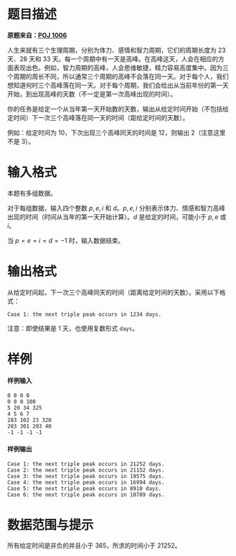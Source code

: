 
# 题目描述

**原题来自：[POJ 1006](http://poj.org/problem?id=1006)**

人生来就有三个生理周期，分别为体力、感情和智力周期，它们的周期长度为 $23$ 天、$28$ 天和 $33$ 天。每一个周期中有一天是高峰。在高峰这天，人会在相应的方面表现出色。例如，智力周期的高峰，人会思维敏捷，精力容易高度集中。因为三个周期的周长不同，所以通常三个周期的高峰不会落在同一天。对于每个人，我们想知道何时三个高峰落在同一天。对于每个周期，我们会给出从当前年份的第一天开始，到出现高峰的天数（不一定是第一次高峰出现的时间）。

你的任务是给定一个从当年第一天开始数的天数，输出从给定时间开始（不包括给定时间）下一次三个高峰落在同一天的时间（距给定时间的天数）。

例如：给定时间为 $10$，下次出现三个高峰同天的时间是 $12$，则输出 $2$（注意这里不是 $3$）。

# 输入格式

本题有多组数据。

对于每组数据，输入四个整数 $p, e, i$ 和 $d$。$p, e, i$ 分别表示体力、情感和智力高峰出现的时间（时间从当年的第一天开始计算）。$d$ 是给定的时间，可能小于 $p, e$ 或 $i$。

当 $p = e = i = d =-1$ 时，输入数据结束。

# 输出格式

从给定时间起，下一次三个高峰同天的时间（距离给定时间的天数）。采用以下格式：
```plain
Case 1: the next triple peak occurs in 1234 days.  
```

注意：即使结果是 $1$ 天，也使用复数形式 `days`。

# 样例

#### 样例输入
```plain
0 0 0 0
0 0 0 100
5 20 34 325
4 5 6 7
283 102 23 320
203 301 203 40
-1 -1 -1 -1
```
#### 样例输出
```plain
Case 1: the next triple peak occurs in 21252 days.
Case 2: the next triple peak occurs in 21152 days.
Case 3: the next triple peak occurs in 19575 days.
Case 4: the next triple peak occurs in 16994 days.
Case 5: the next triple peak occurs in 8910 days.
Case 6: the next triple peak occurs in 10789 days.
```

# 数据范围与提示

所有给定时间是非负的并且小于 $365$，所求的时间小于 $21252$。

